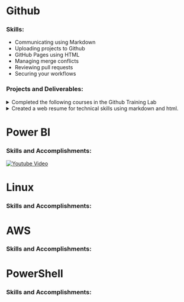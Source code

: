 # Github 
### Skills:
- Communicating using Markdown
- Uploading projects to Github
- GitHub Pages using HTML
- Managing merge conflicts
- Reviewing pull requests
- Securing your workflows

### Projects and Deliverables:
<details>
<summary>Completed the following courses in the Github Training Lab</summary>
![Day One Image](Screen Shot 2019-09-30 at 8.49.46 PM.png)
![Week One Image](https://raw.github.com/czehentner98/Technical-Skills-Resume/blob/master/Screen%20Shot%202019-09-30%20at%208.50.11%20PM.png)
  ![alt text](https://raw.githubusercontent.com/czehentner/Technical-Skills-Resume/Screen%20Shot%202019-09-30%20at%208.50.11%20PM.png)
</details>
<details>
<summary>Created a web resume for technical skills using markdown and html.</summary>
  This leveraged different skills such as html programming, uploading and inserting images, and commiting updates to the master branch. Most of my focus in creating this template was placed on taking the Jekyll template and customizing it. Github has a set of standard themes for webpages, so I was able to find the html file for the "architect" theme and make personal changes from there such as: adding my headshot and personal information to the sidebar, changing the default header (my repository name) to a customized title and subtitle, and formatting text within the body of the page. 
  
   The biggest issue I ran into was getting the headshot image to appear on the page. It was my understanding that in order to get an image to appear in Github, I would have to have the image in my repository and format the source based on its location within my repository. After several failed attempts at getting this to work, I tried adding the web address of the image as the source and the picture began showing up on my page. 
</details>

# Power BI
### Skills and Accomplishments:
[![Youtube Video](https://i.ytimg.com/vi/gQOR47AbiPs/hqdefault.jpg)](https://www.youtube.com/watch?v=gQOR47AbiPs&feature=youtu.be)

# Linux
### Skills and Accomplishments:

# AWS
### Skills and Accomplishments:

# PowerShell
### Skills and Accomplishments:

